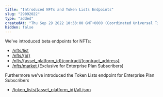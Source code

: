 ```yaml
---
title: "Introduced NFTs and Token Lists Endpoints"
slug: "29092022"
type: "added"
createdAt: "Thu Sep 29 2022 10:33:00 GMT+0000 (Coordinated Universal Time)"
hidden: false
---
```

We've introduced beta endpoints for NFTs:

- [/nfts/list ](/reference/nfts-list)
- [/nfts/{id}](/reference/nfts-id)
- [/nfts/{asset_platform_id}/contract/{contract_address}](/reference/nfts-contract-address)
- [/nfts/market ](/reference/nfts-markets) (Exclusive for Enterprise Plan Subscribers)

Furthermore we've introduced the Token Lists endpoint for Enterprise Plan Subscribers

- [/token_lists/{asset_platform_id}/all.json](/reference/token-lists)